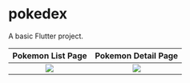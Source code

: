 # pokedex

A basic Flutter project.

Pokemon List Page          |  Pokemon Detail Page
:-------------------------:|:-------------------------:
![](https://user-images.githubusercontent.com/53342974/152252876-00a03714-9023-4fc4-9e61-75fd74949f3e.png)  |  ![](https://user-images.githubusercontent.com/53342974/152252867-0235d76c-89c4-4fb9-a231-cdcb1e6aabb9.png)
